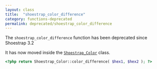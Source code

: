 ```yaml
---
layout: class
title:  "shoestrap_color_difference"
category: functions-deprecated
permalink: deprecated/shoestrap_color_difference
---
```


The `shoestrap_color_difference` function has been deprecated since Shoestrap 3.2

It has now moved inside the [`Shoestrap_Color`](/classes/Shoestrap_Color) class.

```php
<?php return Shoestrap_Color::color_difference( $hex1, $hex2 ); ?>
```